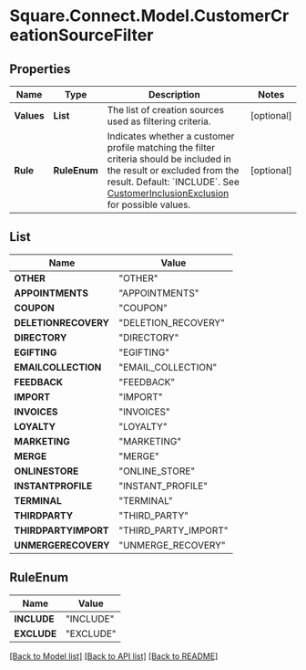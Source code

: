 # Square.Connect.Model.CustomerCreationSourceFilter
## Properties

Name | Type | Description | Notes
------------ | ------------- | ------------- | -------------
**Values** | **List<ValuesEnum>** | The list of creation sources used as filtering criteria. | [optional] 
**Rule** | **RuleEnum** | Indicates whether a customer profile matching the filter criteria should be included in the result or excluded from the result. Default: &#x60;INCLUDE&#x60;. See [CustomerInclusionExclusion](#type-customerinclusionexclusion) for possible values. | [optional] 


## List<ValuesEnum>

Name | Value
------------ | -------------
**OTHER** | "OTHER"
**APPOINTMENTS** | "APPOINTMENTS"
**COUPON** | "COUPON"
**DELETIONRECOVERY** | "DELETION_RECOVERY"
**DIRECTORY** | "DIRECTORY"
**EGIFTING** | "EGIFTING"
**EMAILCOLLECTION** | "EMAIL_COLLECTION"
**FEEDBACK** | "FEEDBACK"
**IMPORT** | "IMPORT"
**INVOICES** | "INVOICES"
**LOYALTY** | "LOYALTY"
**MARKETING** | "MARKETING"
**MERGE** | "MERGE"
**ONLINESTORE** | "ONLINE_STORE"
**INSTANTPROFILE** | "INSTANT_PROFILE"
**TERMINAL** | "TERMINAL"
**THIRDPARTY** | "THIRD_PARTY"
**THIRDPARTYIMPORT** | "THIRD_PARTY_IMPORT"
**UNMERGERECOVERY** | "UNMERGE_RECOVERY"


## RuleEnum

Name | Value
------------ | -------------
**INCLUDE** | "INCLUDE"
**EXCLUDE** | "EXCLUDE"



[[Back to Model list]](../README.md#documentation-for-models) [[Back to API list]](../README.md#documentation-for-api-endpoints) [[Back to README]](../README.md)

